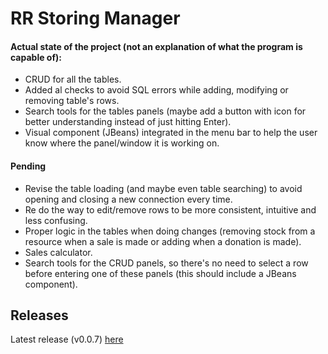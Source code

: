 # RR Storing Manager
#### Actual state of the project (not an explanation of what the program is capable of):
- CRUD for all the tables.
 - Added al checks to avoid SQL errors while adding, modifying or removing table's rows.
- Search tools for the tables panels (maybe add a button with icon for better understanding instead of just hitting Enter).
- Visual component (JBeans) integrated in the menu bar to help the user know where the panel/window it is working on.

#### Pending
- Revise the table loading (and maybe even table searching) to avoid opening and closing a new connection every time.
- Re do the way to edit/remove rows to be more consistent, intuitive and less confusing.
- Proper logic in the tables when doing changes (removing stock from a resource when a sale is made or adding when a donation is made).
- Sales calculator.
- Search tools for the CRUD panels, so there's no need to select a row before entering one of these panels (this should include a JBeans component).


## Releases
Latest release (v0.0.7) [here](https://github.com/THEliberator03/RR-Storing-Manager/releases/tag/early-alpha)
